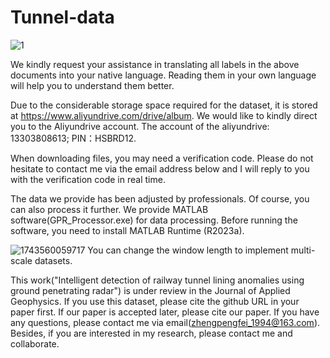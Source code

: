 # Tunnel-data
![1](https://github.com/user-attachments/assets/bf61b770-3c84-419a-9100-3bb0f031b274)

We kindly request your assistance in translating all labels in the above documents into your native language. Reading them in your own language will help you to understand them better.

Due to the considerable storage space required for the dataset, it is stored at https://www.aliyundrive.com/drive/album. We would like to kindly direct you to the Aliyundrive account. The account of the aliyundrive: 13303808613; PIN：HSBRD12. 

When downloading files, you may need a verification code. Please do not hesitate to contact me via the email address below and I will reply to you with the verification code in real time.

The data we provide has been adjusted by professionals. Of course, you can also process it further. We provide MATLAB software(GPR_Processor.exe) for data processing. Before running the software, you need to install MATLAB Runtime (R2023a).

![1743560059717](https://github.com/user-attachments/assets/5db6b82c-240b-4f0c-b1ec-51aa19c807fe)
You can change the window length to implement multi-scale datasets.


This work("Intelligent detection of railway tunnel lining anomalies using ground penetrating radar") is under review in the Journal of Applied Geophysics. If you use this dataset, please cite the github URL in your paper first. If our paper is accepted later, please cite our paper.
If you have any questions, please contact me via email(zhengpengfei_1994@163.com). Besides, if you are interested in my research, please contact me and collaborate.
